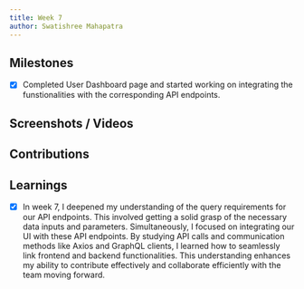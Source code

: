 ```yaml
---
title: Week 7
author: Swatishree Mahapatra 
---
```


## Milestones
- [x] Completed User Dashboard page and started working on integrating the funstionalities with the corresponding API endpoints.

## Screenshots / Videos 

## Contributions

## Learnings
- [x] In week 7, I deepened my understanding of the query requirements for our API endpoints. This involved getting a solid grasp of the necessary data inputs and parameters. Simultaneously, I focused on integrating our UI with these API endpoints. By studying API calls and communication methods like Axios and GraphQL clients, I learned how to seamlessly link frontend and backend functionalities. This understanding enhances my ability to contribute effectively and collaborate efficiently with the team moving forward.
